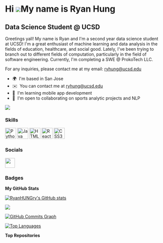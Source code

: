 Hi ![](https://user-images.githubusercontent.com/18350557/176309783-0785949b-9127-417c-8b55-ab5a4333674e.gif)My name is Ryan Hung
=================================================================================================================================

Data Science Student @ UCSD
---------------------------

Greetings yall! My name is Ryan and I'm a second year data science student at UCSD! I'm a great enthusiast of machine learning and data analysis in the fields of education, healthcare, and social good. Lately, I've been trying to branch out to different fields of computation, particularly in the field of software engineering. Currently, I'm completing a SWE @ ProkoTech LLC.

For any inquiries, please contact me at my email: ryhung@ucsd.edu

* 🌍  I'm based in San Jose
* ✉️  You can contact me at [ryhung@ucsd.edu](mailto:ryhung@ucsd.edu)
* 🧠  I'm learning mobile app development
* 🤝  I'm open to collaborating on sports analytic projects and NLP

<a href="https://www.github.com/RyanHUNGry" target="_blank" rel="noreferrer"><img
src="https://img.shields.io/github/followers/RyanHUNGry?logo=github&style=for-the-badge&color=0891b2&labelColor=312e81" /></a>

### Skills

<p align="left">
<a href="https://www.python.org/" target="_blank" rel="noreferrer"><img src="https://raw.githubusercontent.com/danielcranney/readme-generator/main/public/icons/skills/python-colored.svg" width="36" height="36" alt="Python" /></a>
<a href="https://www.oracle.com/java/" target="_blank" rel="noreferrer"><img src="https://raw.githubusercontent.com/danielcranney/readme-generator/main/public/icons/skills/java-colored.svg" width="36" height="36" alt="Java" /></a>
<a href="https://developer.mozilla.org/en-US/docs/Glossary/HTML5" target="_blank" rel="noreferrer"><img src="https://raw.githubusercontent.com/danielcranney/readme-generator/main/public/icons/skills/html5-colored.svg" width="36" height="36" alt="HTML5" /></a>
<a href="https://reactjs.org/" target="_blank" rel="noreferrer"><img src="https://raw.githubusercontent.com/danielcranney/readme-generator/main/public/icons/skills/react-colored.svg" width="36" height="36" alt="React" /></a>
<a href="https://www.w3.org/TR/CSS/#css" target="_blank" rel="noreferrer"><img src="https://raw.githubusercontent.com/danielcranney/readme-generator/main/public/icons/skills/css3-colored.svg" width="36" height="36" alt="CSS3" /></a>
</p>


### Socials

<p align="left"> <a href="https://www.github.com/RyanHUNGry" target="_blank" rel="noreferrer"><img src="https://raw.githubusercontent.com/danielcranney/readme-generator/main/public/icons/socials/github.svg" width="32" height="32" /></a></p>

### Badges

<b>My GitHub Stats</b>

<a href="http://www.github.com/RyanHUNGry"><img src="https://github-readme-stats.vercel.app/api?username=RyanHUNGry&show_icons=true&hide=&count_private=true&title_color=0891b2&text_color=ef4444&icon_color=0891b2&bg_color=312e81&hide_border=true&show_icons=true" alt="RyanHUNGry's GitHub stats" /></a>

<a href="http://www.github.com/RyanHUNGry"><img src="https://github-readme-streak-stats.herokuapp.com/?user=RyanHUNGry&stroke=ef4444&background=312e81&ring=0891b2&fire=0891b2&currStreakNum=ef4444&currStreakLabel=0891b2&sideNums=ef4444&sideLabels=ef4444&dates=ef4444&hide_border=true" /></a>

<a href="http://www.github.com/RyanHUNGry"><img src="https://activity-graph.herokuapp.com/graph?username=RyanHUNGry&bg_color=312e81&color=ef4444&line=0891b2&point=ef4444&area_color=312e81&area=true&hide_border=true&custom_title=GitHub%20Commits%20Graph" alt="GitHub Commits Graph" /></a>

<a href="https://github.com/RyanHUNGry" align="left"><img src="https://github-readme-stats.vercel.app/api/top-langs/?username=RyanHUNGry&langs_count=10&title_color=0891b2&text_color=ef4444&icon_color=0891b2&bg_color=312e81&hide_border=true&locale=en&custom_title=Top%20%Languages" alt="Top Languages" /></a>

<b>Top Repositories</b>

<div width="100%" align="center"></div><br /><br /><br /><br /><br /><br /><br />
